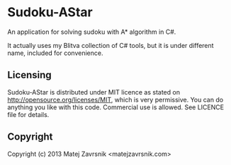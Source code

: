 # Sudoku-AStar
An application for solving sudoku with A* algorithm in C#.

It actually uses my Blitva collection of C# tools, but it is under different name, included for convenience.

## Licensing
Sudoku-AStar is distributed under MIT licence as stated on http://opensource.org/licenses/MIT, which is very permissive. You can do anything you like with this code. Commercial use is allowed. See LICENCE file for details.

## Copyright
Copyright (c) 2013 Matej Zavrsnik <matejzavrsnik.com>